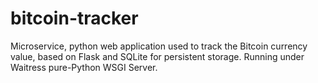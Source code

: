 # bitcoin-tracker
Microservice, python web application used to track the Bitcoin currency value, based on Flask and SQLite for persistent storage. Running under Waitress pure-Python WSGI Server.
